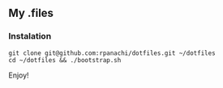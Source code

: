 ## My .files

### Instalation

	git clone git@github.com:rpanachi/dotfiles.git ~/dotfiles
	cd ~/dotfiles && ./bootstrap.sh

Enjoy!